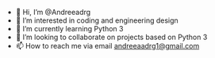 - 👋 Hi, I’m @Andreeadrg
- 👀 I’m interested in coding and engineering design
- 🌱 I’m currently learning Python 3
- 💞️ I’m looking to collaborate on projects based on Python 3
- 📫 How to reach me via email andreeaadrg1@gmail.com

<!---
Andreeadrg/Andreeadrg is a ✨ special ✨ repository because its `README.md` (this file) appears on your GitHub profile.
You can click the Preview link to take a look at your changes.
--->
